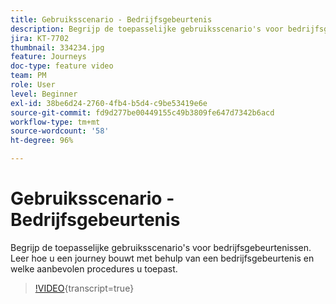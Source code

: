 ```yaml
---
title: Gebruiksscenario - Bedrijfsgebeurtenis
description: Begrijp de toepasselijke gebruiksscenario's voor bedrijfsgebeurtenissen. Leer hoe u een journey bouwt met behulp van een bedrijfsgebeurtenis en welke aanbevolen procedures u toepast.
jira: KT-7702
thumbnail: 334234.jpg
feature: Journeys
doc-type: feature video
team: PM
role: User
level: Beginner
exl-id: 38be6d24-2760-4fb4-b5d4-c9be53419e6e
source-git-commit: fd9d277be00449155c49b3809fe647d7342b6acd
workflow-type: tm+mt
source-wordcount: '58'
ht-degree: 96%

---
```


# Gebruiksscenario - Bedrijfsgebeurtenis

Begrijp de toepasselijke gebruiksscenario&#39;s voor bedrijfsgebeurtenissen. Leer hoe u een journey bouwt met behulp van een bedrijfsgebeurtenis en welke aanbevolen procedures u toepast.

>[!VIDEO](https://video.tv.adobe.com/v/334234?quality=12&learn=on){transcript=true}
